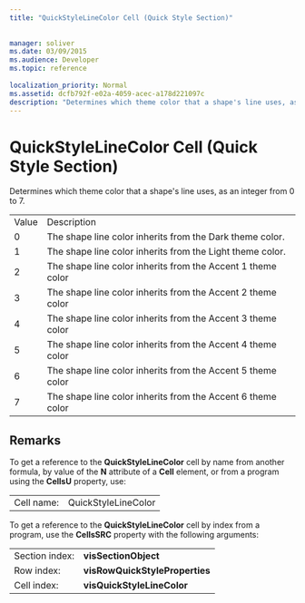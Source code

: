 ```yaml
---
title: "QuickStyleLineColor Cell (Quick Style Section)"
 
 
manager: soliver
ms.date: 03/09/2015
ms.audience: Developer
ms.topic: reference
 
localization_priority: Normal
ms.assetid: dcfb792f-e02a-4059-acec-a178d221097c
description: "Determines which theme color that a shape's line uses, as an integer from 0 to 7."
---
```


# QuickStyleLineColor Cell (Quick Style Section)

Determines which theme color that a shape's line uses, as an integer from 0 to 7.
  
|||
|:-----|:-----|
|Value  <br/> |Description  <br/> |
|0  <br/> |The shape line color inherits from the Dark theme color.  <br/> |
|1  <br/> |The shape line color inherits from the Light theme color.  <br/> |
|2  <br/> |The shape line color inherits from the Accent 1 theme color  <br/> |
|3  <br/> |The shape line color inherits from the Accent 2 theme color  <br/> |
|4  <br/> |The shape line color inherits from the Accent 3 theme color  <br/> |
|5  <br/> |The shape line color inherits from the Accent 4 theme color  <br/> |
|6  <br/> |The shape line color inherits from the Accent 5 theme color  <br/> |
|7  <br/> |The shape line color inherits from the Accent 6 theme color  <br/> |
   
## Remarks

To get a reference to the **QuickStyleLineColor** cell by name from another formula, by value of the **N** attribute of a **Cell** element, or from a program using the **CellsU** property, use: 
  
|||
|:-----|:-----|
| Cell name:  <br/> | QuickStyleLineColor  <br/> |
   
To get a reference to the **QuickStyleLineColor** cell by index from a program, use the **CellsSRC** property with the following arguments: 
  
|||
|:-----|:-----|
| Section index:  <br/> |**visSectionObject** <br/> |
| Row index:  <br/> |**visRowQuickStyleProperties** <br/> |
| Cell index:  <br/> |**visQuickStyleLineColor** <br/> |
   


